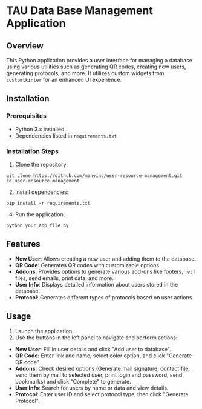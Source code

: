 # TAU Data Base Management Application

## Overview

This Python application provides a user interface for managing a database using various utilities such as generating QR codes, creating new users, generating protocols, and more. It utilizes custom widgets from `customtkinter` for an enhanced UI experience.

## Installation

### Prerequisites

- Python 3.x installed
- Dependencies listed in `requirements.txt`

### Installation Steps

1. Clone the repository:
```bath
git clone https://github.com/manyinc/user-resource-management.git
cd user-resource-management
```

2. Install dependencies:
```bath
pip install -r requirements.txt
```

4. Run the application:
```bath
python your_app_file.py
```

## Features

- **New User**: Allows creating a new user and adding them to the database.
- **QR Code**: Generates QR codes with customizable options.
- **Addons**: Provides options to generate various add-ons like footers, `.vcf` files, send emails, print data, and more.
- **User Info**: Displays detailed information about users stored in the database.
- **Protocol**: Generates different types of protocols based on user actions.

## Usage

1. Launch the application.
2. Use the buttons in the left panel to navigate and perform actions:
- **New User**: Fill in user details and click "Add user to database".
- **QR Code**: Enter link and name, select color option, and click "Generate QR code".
- **Addons**: Check desired options (Generate:mail signature, contact file, send them by mail to selected user, print login and password, send bookmarks) and click "Complete" to generate.
- **User Info**: Search for users by name or data and view details.
- **Protocol**: Enter user ID and select protocol type, then click "Generate Protocol".
